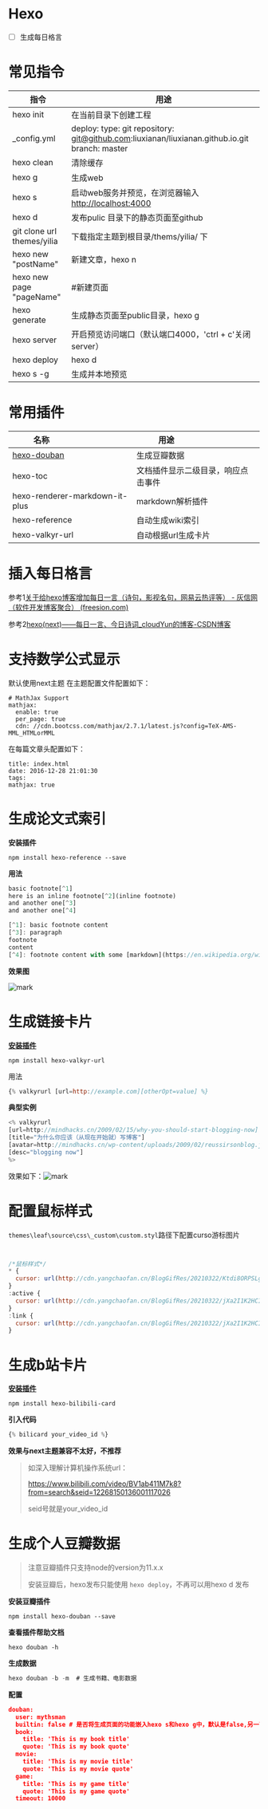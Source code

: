 # Hexo

- [ ] 生成每日格言

# 常见指令

| 指令                       | 用途                                                         |
| -------------------------- | ------------------------------------------------------------ |
| hexo init                  | 在当前目录下创建工程                                         |
| _config.yml                | deploy:   type: git   repository: git@github.com:liuxianan/liuxianan.github.io.git   branch: master |
| hexo clean                 | 清除缓存                                                     |
| hexo g                     | 生成web                                                      |
| hexo s                     | 启动web服务并预览，在浏览器输入 <http://localhost:4000>      |
| hexo d                     | 发布pulic 目录下的静态页面至github                           |
| git clone url themes/yilia | 下载指定主题到根目录/thems/yilia/ 下                         |
| hexo new "postName"        | 新建文章，hexo n                                             |
| hexo new page "pageName"   | #新建页面                                                    |
| hexo generate              | 生成静态页面至public目录，hexo g                             |
| hexo server                | 开启预览访问端口（默认端口4000，'ctrl + c'关闭server）       |
| hexo deploy                | hexo d                                                       |
| hexo s -g                  | 生成并本地预览                                               |

# 常用插件

| <div style="width: 50%">名称   </div>                | <div style="width: 50%"> 用途   </div> |
| ---------------------------------------------------- | -------------------------------------- |
| [hexo-douban](https://gitee.com/mirrors/hexo-douban) | 生成豆瓣数据                           |
| hexo-toc                                             | 文档插件显示二级目录，响应点击事件     |
| hexo-renderer-markdown-it-plus                       | markdown解析插件                       |
| hexo-reference                                       | 自动生成wiki索引                       |
| hexo-valkyr-url                                      | 自动根据url生成卡片                    |

# 插入每日格言

参考1[关于给hexo博客增加每日一言（诗句，影视名句，网易云热评等） - 灰信网（软件开发博客聚合） (freesion.com)](https://www.freesion.com/article/32621419855/)

参考2[hexo(next)——每日一言、今日诗词_cloudYun的博客-CSDN博客](https://blog.csdn.net/qq_44036990/article/details/105088198)



# 支持数学公式显示

默认使用next主题
在主题配置文件配置如下：
```shell
# MathJax Support
mathjax:
  enable: true
  per_page: true
  cdn: //cdn.bootcss.com/mathjax/2.7.1/latest.js?config=TeX-AMS-MML_HTMLorMML
```
在每篇文章头配置如下：
```shell
title: index.html
date: 2016-12-28 21:01:30
tags:
mathjax: true

```

# 生成论文式索引

**安装插件**

```shell
npm install hexo-reference --save
```

**用法**

```js
basic footnote[^1]
here is an inline footnote[^2](inline footnote)
and another one[^3]
and another one[^4]

[^1]: basic footnote content
[^3]: paragraph
footnote
content
[^4]: footnote content with some [markdown](https://en.wikipedia.org/wiki/Markdown)
```

**效果图**

![mark](http://cdn.yangchaofan.cn/BlogGifRes/20210314/Cqc6Simj6jvS.png?imageslim)

# 生成链接卡片

[**安装插件**](https://github.com/toastsgithub/hexo-valkyr-url)

```shell
npm install hexo-valkyr-url
```

用法

```js
{% valkyrurl [url=http://example.com][otherOpt=value] %}
```

**典型实例**

```js
<% valkyrurl
[url=http://mindhacks.cn/2009/02/15/why-you-should-start-blogging-now]
[title="为什么你应该（从现在开始就）写博客"]
[avatar=http://mindhacks.cn/wp-content/uploads/2009/02/reussirsonblog.jpg]
[desc="blogging now"]
%>
```



效果如下：![mark](http://cdn.yangchaofan.cn/BlogGifRes/20210314/VIuteghykuse.png?imageslim)



# 配置鼠标样式

`themes\leaf\source\css\_custom\custom.styl`路径下配置curso游标图片

```js


/*鼠标样式*/
* {
  cursor: url(http://cdn.yangchaofan.cn/BlogGifRes/20210322/Ktdi8ORPSLgx.cur),auto;
}
:active {
  cursor: url(http://cdn.yangchaofan.cn/BlogGifRes/20210322/jXa2I1K2HCIO.cur),auto
}
:link {
  cursor: url(http://cdn.yangchaofan.cn/BlogGifRes/20210322/jXa2I1K2HCIO.cur),auto
}
```



# 生成b站卡片

[**安装插件**](https://github.com/MaxChang3/hexo-bilibili-card)

```shell
npm install hexo-bilibili-card
```

**引入代码**

```js
{% bilicard your_video_id %}
```

**效果与next主题兼容不太好，不推荐**

> 如深入理解计算机操作系统url：
>
>  https://www.bilibili.com/video/BV1ab411M7k8?from=search&seid=12268150136001117026
>
> seid号就是your_video_id

# 生成个人豆瓣数据

> 注意豆瓣插件只支持node的version为11.x.x
>
> 安装豆瓣后，hexo发布只能使用 `hexo deploy`，不再可以用hexo d 发布

**安装豆瓣插件**

```shell
npm install hexo-douban --save
```

**查看插件帮助文档**

```shell
hexo douban -h
```

**生成数据**

```js
hexo douban -b -m  # 生成书籍、电影数据
```

**配置**

```json
douban:
  user: mythsman
  builtin: false # 是否将生成页面的功能嵌入hexo s和hexo g中，默认是false,另一可选项为true(1.x.x版本新增配置项)
  book:
    title: 'This is my book title'
    quote: 'This is my book quote'
  movie:
    title: 'This is my movie title'
    quote: 'This is my movie quote'
  game:
    title: 'This is my game title'
    quote: 'This is my game quote'
  timeout: 10000 
```







